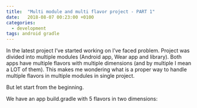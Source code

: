```yaml
---
title:  "Multi module and multi flavor project - PART 1"
date:   2018-08-07 00:23:00 +0100
categories: 
  - development
tags: android gradle
---
```


In the latest project I’ve started working on I’ve faced problem. Project was divided into multiple modules (Android app, Wear app and library). Both apps have multiple flavors with multiple dimensions (and by multiple I mean a LOT of them). This makes me wondering what is a proper way to handle multiple flavors in multiple modules in single project.

But let start from the beginning. 

We have an app build.gradle with 5 flavors in two dimensions:

<script src="https://gist.github.com/PawelRaciborski/e559681bd8ad8c51f3abcbfbbd25a1fb.js"/>

In a standard case you, my dear reader, would add local dependency like this:

<script src="https://gist.github.com/PawelRaciborski/04638ec48c1b761bfded386c3b297f68.js"/>

Situation is not changing if all library dimensions has their counterpart in the app, eg. if we have library flavors:

<script src="https://gist.github.com/PawelRaciborski/3b78c0681bac0f6323fb047aeac71499.js"/>

everything will work fine.

Things get more interesting, if we’ll add extra flavor to our app:

<script src="https://gist.github.com/PawelRaciborski/e4f4aeeb11d3258ab523a3465f55ff25.js"/>

Gradle doesn’t know what to do with raspberries, so we needs to define fallback strategy:

<script src="https://gist.github.com/PawelRaciborski/ca816fe62ad3baabcba5ad3104aaf192.js"/>

Complete code for this post can be found [HERE](https://github.com/PawelRaciborski/multiflavours/tree/v0.1). In my next post I’ll describe how to handle situation when library has its own dimensions subset. 
